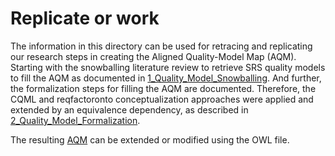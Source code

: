 # Replicate or work
The information in this directory can be used for retracing and replicating our research steps in creating the Aligned Quality-Model Map (AQM).
Starting with the snowballing literature review to retrieve SRS quality models to fill the AQM as documented in [1_Quality_Model_Snowballing](1_Quality_Model_Snowballing.xlsx). And further, the formalization steps for filling the AQM are documented. Therefore, the CQML and reqfactoronto conceptualization approaches were applied and extended by an equivalence dependency, as described in [2_Quality_Model_Formalization](2_Quality_Model_Formalization.xlsx).

The resulting [AQM](AQM.owl) can be extended or modified using the OWL file.
